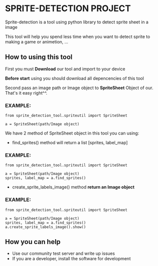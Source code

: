 # **SPRITE-DETECTION PROJECT**
Sprite-detection is a tool using python library to detect sprite sheet in a image

This tool will help you spend less time when you want to detect sprite to making a game or animetion, ...

## **How to using this tool**
First you must **Download** our tool and import to your device

**Before start** using you should download all depencencies of this tool

Second pass an image path or Image object to **SpriteSheet** Object of our. That's it easy right^^.

### EXAMPLE: 
```
from sprite_detection_tool.spriteutil import SpriteSheet

a = SpriteSheet(path/Image object)
```

We have 2 method of SpriteSheet object in this tool you can using:

- find_sprites() method will return a list [sprites, label_map]

### EXAMPLE: 
```
from sprite_detection_tool.spriteutil import SpriteSheet

a = SpriteSheet(path/Image object)
sprites, label_map = a.find_sprites()
```

- create_sprite_labels_image() method **return an Image object**

### EXAMPLE: 
```
from sprite_detection_tool.spriteutil import SpriteSheet

a = SpriteSheet(path/Image object)
sprites, label_map = a.find_sprites()
a.create_sprite_labels_image().show()
```

## **How you can help**

- Use our community test server and write up issues
- If you are a developer, install the software for development